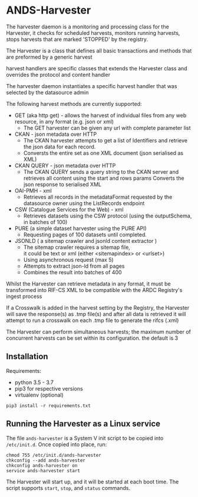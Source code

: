 # ANDS-Harvester

The harvester daemon is a monitoring and processing class for the Harvester, it checks for scheduled harvests, monitors running harvests, stops harvests that are marked 'STOPPED'  by the registry.

The Harvester is a class that defines all basic transactions and methods that are preformed by a generic harvest

harvest handlers are specific classes that extends the  Harvester class and overrides the protocol and content handler 

The harvester daemon instantiates a specific harvest handler that was selected by the datasource admin

The following harvest methods are currently supported:

* GET (aka http get) - allows the harvest of individual files from any web resource, in any format (e.g. json or xml)
    * The GET harvester can be given any url with complete parameter list
* CKAN - json metadata over HTTP
    * The CKAN harvester attempts to get a list of Identifiers and retrieve the json data for each record.
    * Conversts the entire set as one XML document (json serialised as XML)
* CKAN QUERY - json metadata over HTTP
    * The CKAN QUERY sends a query string to the CKAN server and retrieves all content using the start and rows params 
Converts the json response to serialised XML
* OAI-PMH - xml
    * Retrieves all records in the metadataFormat requested by the datasource owner using the ListRecords endpoint
* CSW (Catalogue Services for the Web) - xml
    * Retrieves datasets using the CSW protocol (using the outputSchema, in batches of 100)
* PURE (a simple dataset harvester using the PURE API)
    * Requesting pages of 100 datasets until completed.
* JSONLD ( a sitemap crawler and jsonld content extractor )
    * The sitemap crawler requires a sitemap file, \
    it could be text or xml (either \<sitemapindex> or \<urlset>)
    * Using asynchronous request (max 5)
    * Attempts to extract json-ld from all pages
    * Combines the result into batches of 400

Whilst the Harvester can retrieve metadata in any format, it must be transformed into RIF-CS XML to be compatible with the ARDC Registry's ingest process

If a Crosswalk is added in the harvest setting by the Registry, the Harvester will save the response(s) as .tmp file(s) and after all data is retrieved it will attempt to run a crosswalk on each .tmp file to generate the rifcs (.xml)

The Harvester can perform simultaneous harvests; the maximum number of concurrent harvests can be set within its configuration. the default is 3

## Installation
Requirements:
* python 3.5 - 3.7
* pip3 for respective versions
* virtualenv (optional)
```
pip3 install -r requirements.txt
```

## Running the Harvester as a Linux service

The file `ands-harvester` is a System V init script to be copied into
`/etc/init.d`. Once copied into place, run:

```
chmod 755 /etc/init.d/ands-harvester
chkconfig --add ands-harvester
chkconfig ands-harvester on
service ands-harvester start
```

The Harvester will start up, and it will be started at each boot time.
The script supports `start`, `stop`, and `status` commands.

